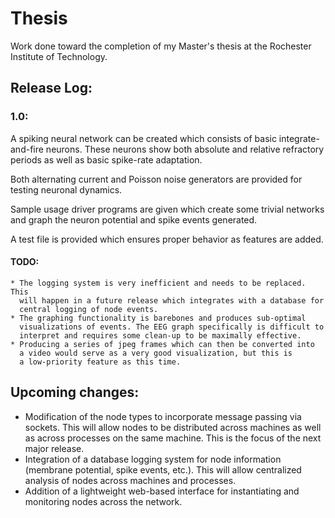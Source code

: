 # Thesis

Work done toward the completion of my Master's thesis at the Rochester Institute of Technology.

## Release Log:

### 1.0:

  A spiking neural network can be created which consists of basic
  integrate-and-fire neurons. These neurons show both absolute and relative
  refractory periods as well as basic spike-rate adaptation.

  Both alternating current and Poisson noise generators are provided for
  testing neuronal dynamics.

  Sample usage driver programs are given which create some trivial networks and
  graph the neuron potential and spike events generated.

  A test file is provided which ensures proper behavior as features are added.

  #### TODO:
    * The logging system is very inefficient and needs to be replaced. This
      will happen in a future release which integrates with a database for
      central logging of node events.
    * The graphing functionality is barebones and produces sub-optimal
      visualizations of events. The EEG graph specifically is difficult to
      interpret and requires some clean-up to be maximally effective.
    * Producing a series of jpeg frames which can then be converted into
      a video would serve as a very good visualization, but this is
      a low-priority feature as this time.

## Upcoming changes:
  * Modification of the node types to incorporate message passing via sockets.
    This will allow nodes to be distributed across machines as well as across
    processes on the same machine. This is the focus of the next major release.
  * Integration of a database logging system for node information (membrane
    potential, spike events, etc.). This will allow centralized analysis of
    nodes across machines and processes.
  * Addition of a lightweight web-based interface for instantiating and
    monitoring nodes across the network.
